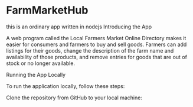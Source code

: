 # FarmMarketHub
this is an ordinary app written in nodejs
Introducing the App

A web program called the Local Farmers Market Online Directory makes it easier for consumers and farmers to buy and sell goods. Farmers can add listings for their goods, change the description of the farm name and availability of those products, and remove entries for goods that are out of stock or no longer available.

Running the App Locally

To run the application locally, follow these steps:

Clone the repository from GitHub to your local machine:
